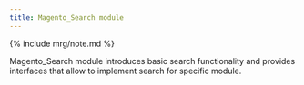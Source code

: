 ```yaml
---
title: Magento_Search module
---
```


{% include mrg/note.md %}

Magento_Search module introduces basic search functionality and provides interfaces that allow to implement search for specific module.


